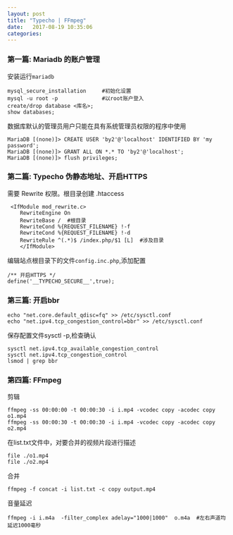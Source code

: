```yaml
---
layout: post
title: "Typecho | FFmpeg" 
date:   2017-08-19 10:35:06
categories: 
---
```


<!-- more -->

### 第一篇:  Mariadb 的账户管理
安装运行`mariadb`
```
mysql_secure_installation     #初始化设置
mysql -u root -p              #以root账户登入
create/drop database <库名>; 
show databases;
```
数据库默认的管理员用户只能在具有系统管理员权限的程序中使用
```
MariaDB [(none)]> CREATE USER 'by2'@'localhost' IDENTIFIED BY 'my password';
MariaDB [(none)]> GRANT ALL ON *.* TO 'by2'@'localhost';
MariaDB [(none)]> flush privileges;
```
### 第二篇: Typecho 伪静态地址、开启HTTPS
需要 Rewrite 权限。根目录创建 .htaccess
```
 <IfModule mod_rewrite.c>
    RewriteEngine On
    RewriteBase /  #根目录
    RewriteCond %{REQUEST_FILENAME} !-f
    RewriteCond %{REQUEST_FILENAME} !-d
    RewriteRule ^(.*)$ /index.php/$1 [L]  #涉及目录
    </IfModule>
```
编辑站点根目录下的文件`config.inc.php`,添加配置
```
/** 开启HTTPS */
define('__TYPECHO_SECURE__',true);
```
### 第三篇: 开启bbr
```
echo "net.core.default_qdisc=fq" >> /etc/sysctl.conf
echo "net.ipv4.tcp_congestion_control=bbr" >> /etc/sysctl.conf
```
保存配置文件sysctl -p,检查确认
```
sysctl net.ipv4.tcp_available_congestion_control
sysctl net.ipv4.tcp_congestion_control
lsmod | grep bbr
```
### 第四篇: FFmpeg
剪辑
```
ffmpeg -ss 00:00:00 -t 00:00:30 -i i.mp4 -vcodec copy -acodec copy o1.mp4
ffmpeg -ss 00:00:30 -t 00:00:30 -i i.mp4 -vcodec copy -acodec copy o2.mp4
```
在list.txt文件中，对要合并的视频片段进行描述
```
file ./o1.mp4
file ./o2.mp4
```
合并
```
ffmpeg -f concat -i list.txt -c copy output.mp4
```
音量延迟
```
ffmpeg -i i.m4a  -filter_complex adelay="1000|1000"  o.m4a  #左右声道均延迟1000毫秒
```
